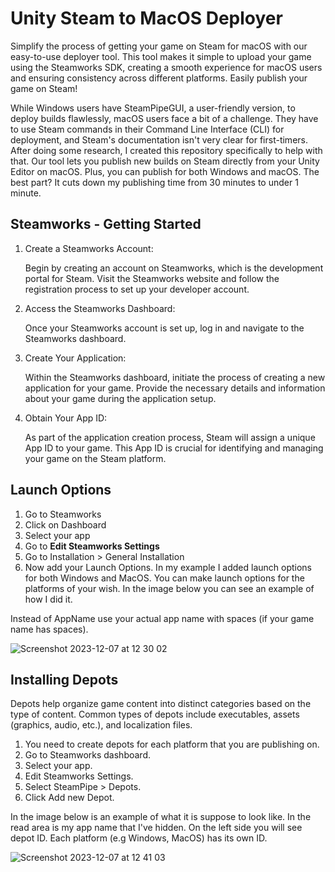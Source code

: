 # Unity Steam to MacOS Deployer

Simplify the process of getting your game on Steam for macOS with our easy-to-use deployer tool. This tool makes it simple to upload your game using the Steamworks SDK, creating a smooth experience for macOS users and ensuring consistency across different platforms. Easily publish your game on Steam!

While Windows users have SteamPipeGUI, a user-friendly version, to deploy builds flawlessly, macOS users face a bit of a challenge. They have to use Steam commands in their Command Line Interface (CLI) for deployment, and Steam's documentation isn't very clear for first-timers. After doing some research, I created this repository specifically to help with that. Our tool lets you publish new builds on Steam directly from your Unity Editor on macOS. Plus, you can publish for both Windows and macOS. The best part? It cuts down my publishing time from 30 minutes to under 1 minute.

## Steamworks - Getting Started

1. Create a Steamworks Account:

    Begin by creating an account on Steamworks, which is the development portal for Steam.
    Visit the Steamworks website and follow the registration process to set up your developer account.

2. Access the Steamworks Dashboard:

    Once your Steamworks account is set up, log in and navigate to the Steamworks dashboard.

3. Create Your Application:

    Within the Steamworks dashboard, initiate the process of creating a new application for your game.
    Provide the necessary details and information about your game during the application setup.

4. Obtain Your App ID:

    As part of the application creation process, Steam will assign a unique App ID to your game.
    This App ID is crucial for identifying and managing your game on the Steam platform. 

## Launch Options

1. Go to Steamworks
2. Click on Dashboard
3. Select your app
4. Go to **Edit Steamworks Settings**
5. Go to Installation > General Installation
6. Now add your Launch Options. In my example I added launch options for both Windows and MacOS. You can make launch options for the platforms of your wish. In the image below you can see an example of how I did it.

Instead of AppName use your actual app name with spaces (if your game name has spaces).

![Screenshot 2023-12-07 at 12 30 02](https://github.com/tomicz/unity-steam-macos-deployer/assets/7763133/cfe16859-8175-46be-9071-7a45aad71d09)

## Installing Depots

Depots help organize game content into distinct categories based on the type of content. Common types of depots include executables, assets (graphics, audio, etc.), and localization files.

1. You need to create depots for each platform that you are publishing on.
2. Go to Steamworks dashboard.
3. Select your app.
4. Edit Steamworks Settings.
5. Select SteamPipe > Depots.
6. Click Add new Depot.

In the image below is an example of what it is suppose to look like. In the read area is my app name that I've hidden. On the left side you will see depot ID. Each platform (e.g Windows, MacOS) has its own ID.

![Screenshot 2023-12-07 at 12 41 03](https://github.com/tomicz/unity-steam-macos-deployer/assets/7763133/8dc3edb3-9076-4b94-be92-494a16be2f0a)
